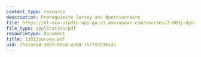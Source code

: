 ```yaml
---
content_type: resource
description: Prerequisite Survey and Questionnaire
file: https://ol-ocw-studio-app-qa.s3.amazonaws.com/courses/2-003j-dynamics-and-vibration-13-013j-fall-2002/15a1aa6438970acd47b0757793236145_13013survey.pdf
file_type: application/pdf
resourcetype: Document
title: 13013survey.pdf
uid: 15a1aa64-3897-0acd-47b0-757793236145
---
```

